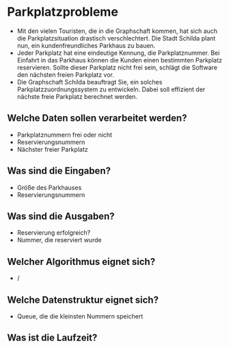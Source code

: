# Parkplatzprobleme

- Mit den vielen Touristen, die in die Graphschaft kommen, hat sich auch die Parkplatzsituation
drastisch verschlechtert. Die Stadt Schilda plant nun, ein kundenfreundliches Parkhaus zu bauen. 
- Jeder Parkplatz hat eine eindeutige Kennung, die Parkplatznummer. Bei Einfahrt in das Parkhaus
können die Kunden einen bestimmten Parkplatz reservieren. Sollte dieser Parkplatz nicht frei sein,
schlägt die Software den nächsten freien Parkplatz vor.
- Die Graphschaft Schilda beauftragt Sie, ein solches Parkplatzzuordnungssystem zu entwickeln. Dabei
soll effizient der nächste freie Parkplatz berechnet werden.



## Welche Daten sollen verarbeitet werden?

- Parkplatznummern frei oder nicht
- Reservierungsnummern
- Nächster freier Parkplatz

## Was sind die Eingaben?

- Größe des Parkhauses
- Reservierungsnummern

## Was sind die Ausgaben?

- Reservierung erfolgreich?
- Nummer, die reserviert wurde

## Welcher Algorithmus eignet sich?

- /

## Welche Datenstruktur eignet sich?

- Queue, die die kleinsten Nummern speichert

## Was ist die Laufzeit?


